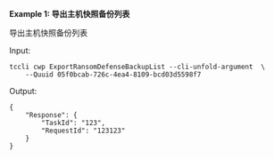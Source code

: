 **Example 1: 导出主机快照备份列表**

导出主机快照备份列表

Input: 

```
tccli cwp ExportRansomDefenseBackupList --cli-unfold-argument  \
    --Quuid 05f0bcab-726c-4ea4-8109-bcd03d5598f7
```

Output: 
```
{
    "Response": {
        "TaskId": "123",
        "RequestId": "123123"
    }
}
```

